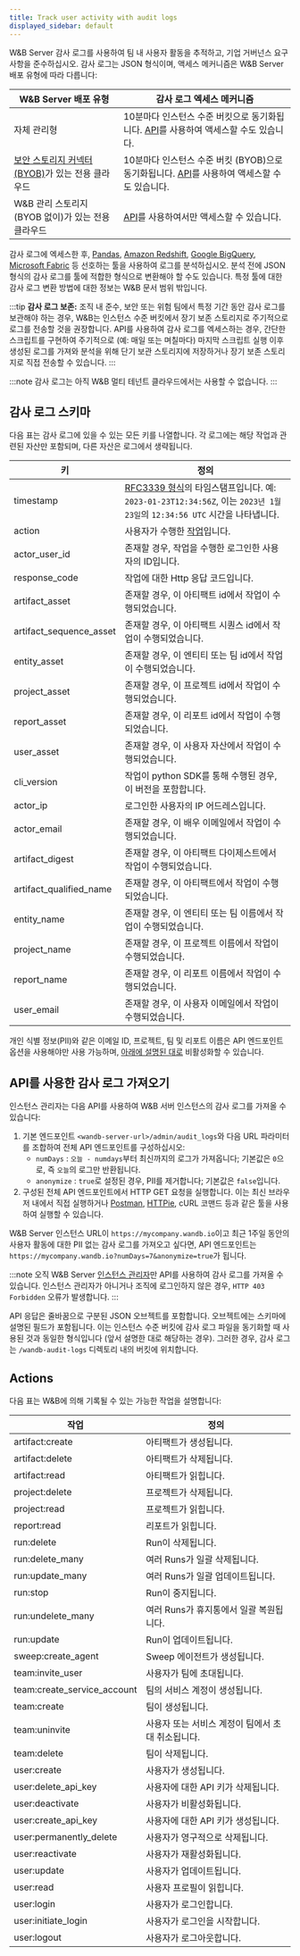 ```yaml
---
title: Track user activity with audit logs
displayed_sidebar: default
---
```


W&B Server 감사 로그를 사용하여 팀 내 사용자 활동을 추적하고, 기업 거버넌스 요구 사항을 준수하십시오. 감사 로그는 JSON 형식이며, 액세스 메커니즘은 W&B Server 배포 유형에 따라 다릅니다:

| W&B Server 배포 유형 | 감사 로그 엑세스 메커니즘 |
|----------------------|----------------------------|
| 자체 관리형 | 10분마다 인스턴스 수준 버킷으로 동기화됩니다. [API](#fetch-audit-logs-using-api)를 사용하여 액세스할 수도 있습니다. |
| [보안 스토리지 커넥터 (BYOB)](../data-security/secure-storage-connector.md)가 있는 전용 클라우드 | 10분마다 인스턴스 수준 버킷 (BYOB)으로 동기화됩니다. [API](#fetch-audit-logs-using-api)를 사용하여 액세스할 수도 있습니다. |
| W&B 관리 스토리지 (BYOB 없이)가 있는 전용 클라우드 | [API](#fetch-audit-logs-using-api)를 사용하여서만 액세스할 수 있습니다. |

감사 로그에 엑세스한 후, [Pandas](https://pandas.pydata.org/docs/index.html), [Amazon Redshift](https://aws.amazon.com/redshift/), [Google BigQuery](https://cloud.google.com/bigquery), [Microsoft Fabric](https://www.microsoft.com/en-us/microsoft-fabric) 등 선호하는 툴을 사용하여 로그를 분석하십시오. 분석 전에 JSON 형식의 감사 로그를 툴에 적합한 형식으로 변환해야 할 수도 있습니다. 특정 툴에 대한 감사 로그 변환 방법에 대한 정보는 W&B 문서 범위 밖입니다.

:::tip
**감사 로그 보존:** 조직 내 준수, 보안 또는 위험 팀에서 특정 기간 동안 감사 로그를 보관해야 하는 경우, W&B는 인스턴스 수준 버킷에서 장기 보존 스토리지로 주기적으로 로그를 전송할 것을 권장합니다. API를 사용하여 감사 로그를 엑세스하는 경우, 간단한 스크립트를 구현하여 주기적으로 (예: 매일 또는 며칠마다) 마지막 스크립트 실행 이후 생성된 로그를 가져와 분석을 위해 단기 보관 스토리지에 저장하거나 장기 보존 스토리지로 직접 전송할 수 있습니다.
:::

:::note
감사 로그는 아직 W&B 멀티 테넌트 클라우드에서는 사용할 수 없습니다.
:::

## 감사 로그 스키마
다음 표는 감사 로그에 있을 수 있는 모든 키를 나열합니다. 각 로그에는 해당 작업과 관련된 자산만 포함되며, 다른 자산은 로그에서 생략됩니다.

| 키 | 정의 |
|----|-----|
|timestamp               | [RFC3339 형식](https://www.rfc-editor.org/rfc/rfc3339)의 타임스탬프입니다. 예: `2023-01-23T12:34:56Z`, 이는 `2023년 1월 23일`의 `12:34:56 UTC` 시간을 나타냅니다.
|action                  | 사용자가 수행한 [작업](#actions)입니다.
|actor_user_id           | 존재할 경우, 작업을 수행한 로그인한 사용자의 ID입니다.
|response_code           | 작업에 대한 Http 응답 코드입니다.
|artifact_asset          | 존재할 경우, 이 아티팩트 id에서 작업이 수행되었습니다.
|artifact_sequence_asset | 존재할 경우, 이 아티팩트 시퀀스 id에서 작업이 수행되었습니다.
|entity_asset            | 존재할 경우, 이 엔티티 또는 팀 id에서 작업이 수행되었습니다.
|project_asset           | 존재할 경우, 이 프로젝트 id에서 작업이 수행되었습니다.
|report_asset            | 존재할 경우, 이 리포트 id에서 작업이 수행되었습니다.
|user_asset              | 존재할 경우, 이 사용자 자산에서 작업이 수행되었습니다.
|cli_version             | 작업이 python SDK를 통해 수행된 경우, 이 버전을 포함합니다.
|actor_ip                | 로그인한 사용자의 IP 어드레스입니다.
|actor_email             | 존재할 경우, 이 배우 이메일에서 작업이 수행되었습니다.
|artifact_digest         | 존재할 경우, 이 아티팩트 다이제스트에서 작업이 수행되었습니다.
|artifact_qualified_name | 존재할 경우, 이 아티팩트에서 작업이 수행되었습니다.
|entity_name             | 존재할 경우, 이 엔티티 또는 팀 이름에서 작업이 수행되었습니다.
|project_name            | 존재할 경우, 이 프로젝트 이름에서 작업이 수행되었습니다.
|report_name             | 존재할 경우, 이 리포트 이름에서 작업이 수행되었습니다.
|user_email              | 존재할 경우, 이 사용자 이메일에서 작업이 수행되었습니다.

개인 식별 정보(PII)와 같은 이메일 ID, 프로젝트, 팀 및 리포트 이름은 API 엔드포인트 옵션을 사용해야만 사용 가능하며, [아래에 설명된 대로](#fetch-audit-logs-using-api) 비활성화할 수 있습니다.

## API를 사용한 감사 로그 가져오기
인스턴스 관리자는 다음 API를 사용하여 W&B 서버 인스턴스의 감사 로그를 가져올 수 있습니다:
1. 기본 엔드포인트 `<wandb-server-url>/admin/audit_logs`와 다음 URL 파라미터를 조합하여 전체 API 엔드포인트를 구성하십시오:
    - `numDays` : `오늘 - numdays`부터 최신까지의 로그가 가져옵니다; 기본값은 `0`으로, 즉 `오늘`의 로그만 반환됩니다.
    - `anonymize` : `true`로 설정된 경우, PII를 제거합니다; 기본값은 `false`입니다.
2. 구성된 전체 API 엔드포인트에서 HTTP GET 요청을 실행합니다. 이는 최신 브라우저 내에서 직접 실행하거나 [Postman](https://www.postman.com/downloads/), [HTTPie](https://httpie.io/), cURL 코맨드 등과 같은 툴을 사용하여 실행할 수 있습니다.

W&B Server 인스턴스 URL이 `https://mycompany.wandb.io`이고 최근 1주일 동안의 사용자 활동에 대한 PII 없는 감사 로그를 가져오고 싶다면, API 엔드포인트는 `https://mycompany.wandb.io?numDays=7&anonymize=true`가 됩니다.

:::note
오직 W&B Server [인스턴스 관리자](../iam/manage-users.md#instance-admins)만 API를 사용하여 감사 로그를 가져올 수 있습니다. 인스턴스 관리자가 아니거나 조직에 로그인하지 않은 경우, `HTTP 403 Forbidden` 오류가 발생합니다.
:::

API 응답은 줄바꿈으로 구분된 JSON 오브젝트를 포함합니다. 오브젝트에는 스키마에 설명된 필드가 포함됩니다. 이는 인스턴스 수준 버킷에 감사 로그 파일을 동기화할 때 사용된 것과 동일한 형식입니다 (앞서 설명한 대로 해당하는 경우). 그러한 경우, 감사 로그는 `/wandb-audit-logs` 디렉토리 내의 버킷에 위치합니다.

## Actions
다음 표는 W&B에 의해 기록될 수 있는 가능한 작업을 설명합니다:

|작업 | 정의 |
|-----|-----|
| artifact:create             | 아티팩트가 생성됩니다.
| artifact:delete             | 아티팩트가 삭제됩니다.
| artifact:read               | 아티팩트가 읽힙니다.
| project:delete              | 프로젝트가 삭제됩니다.
| project:read                | 프로젝트가 읽힙니다.
| report:read                 | 리포트가 읽힙니다.
| run:delete                  | Run이 삭제됩니다.
| run:delete_many             | 여러 Runs가 일괄 삭제됩니다.
| run:update_many             | 여러 Runs가 일괄 업데이트됩니다.
| run:stop                    | Run이 중지됩니다.
| run:undelete_many           | 여러 Runs가 휴지통에서 일괄 복원됩니다.
| run:update                  | Run이 업데이트됩니다.
| sweep:create_agent          | Sweep 에이전트가 생성됩니다.
| team:invite_user            | 사용자가 팀에 초대됩니다.
| team:create_service_account | 팀의 서비스 계정이 생성됩니다.
| team:create                 | 팀이 생성됩니다.
| team:uninvite               | 사용자 또는 서비스 계정이 팀에서 초대 취소됩니다.
| team:delete                 | 팀이 삭제됩니다.
| user:create                 | 사용자가 생성됩니다.
| user:delete_api_key         | 사용자에 대한 API 키가 삭제됩니다.
| user:deactivate             | 사용자가 비활성화됩니다.
| user:create_api_key         | 사용자에 대한 API 키가 생성됩니다.
| user:permanently_delete     | 사용자가 영구적으로 삭제됩니다.
| user:reactivate             | 사용자가 재활성화됩니다.
| user:update                 | 사용자가 업데이트됩니다.
| user:read                   | 사용자 프로필이 읽힙니다.
| user:login                  | 사용자가 로그인합니다.
| user:initiate_login         | 사용자가 로그인을 시작합니다.
| user:logout                 | 사용자가 로그아웃합니다.